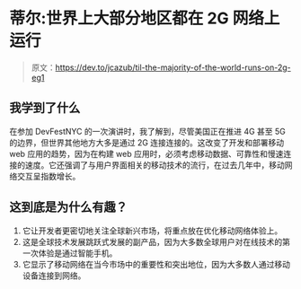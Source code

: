 # 蒂尔:世界上大部分地区都在 2G 网络上运行

> 原文：<https://dev.to/jcazub/til-the-majority-of-the-world-runs-on-2g-eg1>

## 我学到了什么

在参加 DevFestNYC 的一次演讲时，我了解到，尽管美国正在推进 4G 甚至 5G 的边界，但世界其他地方大多是通过 2G 连接连接的。这改变了开发和部署移动 web 应用的趋势，因为在构建 web 应用时，必须考虑移动数据、可靠性和慢速连接的速度。它还强调了与用户界面相关的移动技术的流行，在过去几年中，移动网络交互呈指数增长。

## 这到底是为什么有趣？

1.  它让开发者更密切地关注全球新兴市场，将重点放在优化移动网络体验上。
2.  这是全球技术发展跳跃式发展的副产品，因为大多数全球用户对在线技术的第一次体验是通过智能手机。
3.  它显示了移动网络在当今市场中的重要性和突出地位，因为大多数人通过移动设备连接到网络。